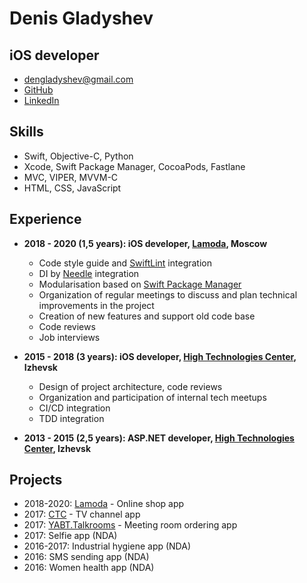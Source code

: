 # Denis Gladyshev

## iOS developer

- dengladyshev@gmail.com
- [GitHub](https://github.com/dengladyshev)
- [LinkedIn](https://www.linkedin.com/in/dengladyshev)

## Skills

- Swift, Objective-C, Python
- Xcode, Swift Package Manager, CocoaPods, Fastlane
- MVC, VIPER, MVVM-С
- HTML, CSS, JavaScript

## Experience

- **2018 - 2020 (1,5 years): iOS developer, [Lamoda](https://www.lamoda.ru), Moscow**

	- Code style guide and [SwiftLint](https://github.com/realm/SwiftLint) integration
	- DI by [Needle](https://github.com/uber/needle) integration
	- Modularisation based on [Swift Package Manager](https://swift.org/package-manager/)
	- Organization of regular meetings to discuss and plan technical improvements in the project
	- Creation of new features and support old code base
	- Code reviews
	- Job interviews

- **2015 - 2018 (3 years): iOS developer, [High Technologies Center](https://htc-cs.ru), Izhevsk**

	- Design of project architecture, code reviews
	- Organization and participation of internal tech meetups
	- CI/CD integration
	- TDD integration

- **2013 - 2015 (2,5 years): ASP.NET developer, [High Technologies Center](https://htc-cs.ru), Izhevsk**

## Projects

- 2018-2020: [Lamoda](https://apps.apple.com/ru/app/lamoda-одежда-и-обувь-онлайн/id777645417) - Online shop app
- 2017: [CTC](https://itunes.apple.com/ru/app/стс-телеканал-сериалы-онлайн/id784379020) -  TV channel app
- 2017: [YABT.Talkrooms](https://itunes.apple.com/ru/app/yabt-talkrooms/id1233673360) - Meeting room ordering app
- 2017: Selfie app (NDA)
- 2016-2017: Industrial hygiene app (NDA)
- 2016: SMS sending app (NDA)
- 2016: Women health app (NDA)
